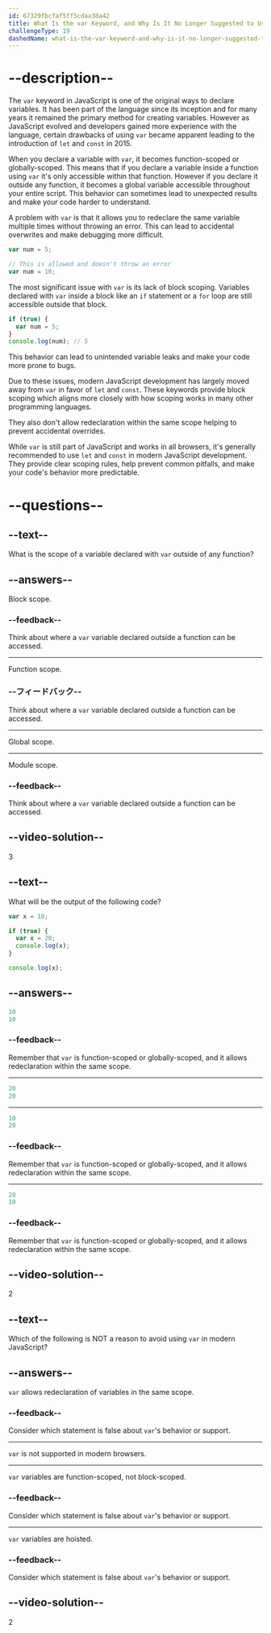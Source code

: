 ```yaml
---
id: 67329fbcfaf5ff5cdaa38a42
title: What Is the var Keyword, and Why Is It No Longer Suggested to Use It?
challengeType: 19
dashedName: what-is-the-var-keyword-and-why-is-it-no-longer-suggested-to-use-it
---
```


# --description--

The `var` keyword in JavaScript is one of the original ways to declare variables. It has been part of the language since its inception and for many years it remained the primary method for creating variables. However as JavaScript evolved and developers gained more experience with the language, certain drawbacks of using `var` became apparent leading to the introduction of `let` and `const` in 2015.

When you declare a variable with `var`, it becomes function-scoped or globally-scoped. This means that if you declare a variable inside a function using `var` it's only accessible within that function. However if you declare it outside any function, it becomes a global variable accessible throughout your entire script. This behavior can sometimes lead to unexpected results and make your code harder to understand.

A problem with `var` is that it allows you to redeclare the same variable multiple times without throwing an error. This can lead to accidental overwrites and make debugging more difficult.

```js
var num = 5;

// This is allowed and doesn't throw an error
var num = 10;
```

The most significant issue with `var` is its lack of block scoping. Variables declared with `var` inside a block like an `if` statement or a `for` loop are still accessible outside that block.

```js
if (true) {
  var num = 5;
}
console.log(num); // 5
```

This behavior can lead to unintended variable leaks and make your code more prone to bugs.

Due to these issues, modern JavaScript development has largely moved away from `var` in favor of `let` and `const`. These keywords provide block scoping which aligns more closely with how scoping works in many other programming languages.

They also don't allow redeclaration within the same scope helping to prevent accidental overrides.

While `var` is still part of JavaScript and works in all browsers, it's generally recommended to use `let` and `const` in modern JavaScript development. They provide clear scoping rules, help prevent common pitfalls, and make your code's behavior more predictable.

# --questions--

## --text--

What is the scope of a variable declared with `var` outside of any function?

## --answers--

Block scope.

### --feedback--

Think about where a `var` variable declared outside a function can be accessed.

---

Function scope.

### --フィードバック--

Think about where a `var` variable declared outside a function can be accessed.

---

Global scope.

---

Module scope.

### --feedback--

Think about where a `var` variable declared outside a function can be accessed.

## --video-solution--

3

## --text--

What will be the output of the following code?

```js
var x = 10;

if (true) {
  var x = 20;
  console.log(x);
}

console.log(x);
```

## --answers--

```js
10
10
```

### --feedback--

Remember that `var` is function-scoped or globally-scoped, and it allows redeclaration within the same scope.

---

```js
20
20
```

---

```js
10
20
```

### --feedback--

Remember that `var` is function-scoped or globally-scoped, and it allows redeclaration within the same scope.

---

```js
20
10
```

### --feedback--

Remember that `var` is function-scoped or globally-scoped, and it allows redeclaration within the same scope.

## --video-solution--

2

## --text--

Which of the following is NOT a reason to avoid using `var` in modern JavaScript?

## --answers--

`var` allows redeclaration of variables in the same scope.

### --feedback--

Consider which statement is false about `var`'s behavior or support.

---

`var` is not supported in modern browsers.

---

`var` variables are function-scoped, not block-scoped.

### --feedback--

Consider which statement is false about `var`'s behavior or support.

---

`var` variables are hoisted.

### --feedback--

Consider which statement is false about `var`'s behavior or support.

## --video-solution--

2
